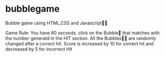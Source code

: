 # bubblegame
Bubble game using HTML,CSS and Javascript🫧🫧

Game Rule:
You have 60 seconds.
click on the Bubble🫧 that matches with the number generatd in the HIT section.
All the Bubbles🫧🫧 are randomly changed after a correct hit.
Score is increased by 10 for correct hit and decreased by 5 for incorrect Hit

